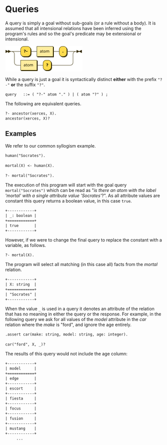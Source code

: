 # Queries

A query is simply a goal without sub-goals (or a rule without a body). It is assumed that all intensional relations have been inferred using the program's rules and so the goal's predicate may be extensional or intensional.

![query](images/query.png)

While a query is just a goal it is syntactically distinct **either** with the prefix `"?-"` **or** the suffix `"?"`.

```ebnf
query   ::= ( "?-" atom "." ) | ( atom "?" ) ;
```

The following are equivalent queries.

```datalog
?- ancestor(xerces, X).
ancestor(xerces, X)?
```

## Examples

We refer to our common syllogism example.

```datalog
human("Socrates").

mortal(X) <- human(X).

?- mortal("Socrates").
```

The execution of this program will start with the goal query `mortal("Socrates")` which can be read as "_is there an atom with the label 'mortal' with a single attribute value 'Socrates'_?". As all attribute values are constant this query returns a boolean value, in this case `true`.

```text
+------------+
| _: boolean |
+============+
| true       |
+------------+
```

However, if we were to change the final query to replace the constant with a variable, as follows.

```datalog
?- mortal(X).
```

The program will select all matching (in this case all) facts from the _mortal_ relation.

```text
+------------+
| X: string  |
+============+
| "Socrates" |
+------------+
```

When the value `_` is used in a query it denotes an attribute of the relation that has no meaning
in either the query or the response. For example, in the following query we ask for all values of
the _model_ attribute in the _car_ relation where the _make_ is "ford", and ignore the age entirely.

```datalog
.assert car(make: string, model: string, age: integer).

car("ford", X, _)?
```

The results of this query would not include the age column:

```text
+------------+
| model      |
+============+
| edge       |
+------------+
| escort     |
+------------+
| fiesta     |
+------------+
| focus      |
+------------+
| fusion     |
+------------+
| mustang    |
+------------+
     ...
```
